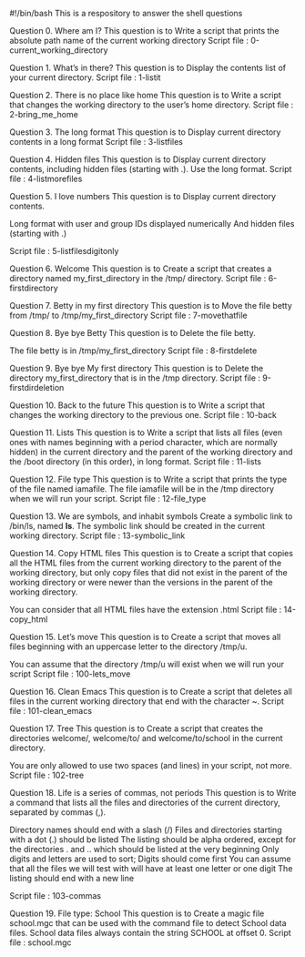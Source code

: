 #!/bin/bash
This is a respository to answer the shell questions

Question 0. Where am I?
This question is to Write a script that prints the absolute path name of the current working directory
Script file : 0-current_working_directory

Question 1. What’s in there?
This question is to Display the contents list of your current directory.
Script file : 1-listit

Question 2. There is no place like home
This question is to Write a script that changes the working directory to the user’s home directory.
Script file : 2-bring_me_home

Question 3. The long format
This question is to Display current directory contents in a long format
Script file : 3-listfiles

Question 4. Hidden files
This question is to Display current directory contents, including hidden files (starting with .). Use the long format.
Script file : 4-listmorefiles

Question 5. I love numbers
This question is to Display current directory contents.

Long format
with user and group IDs displayed numerically
And hidden files (starting with .)

Script file : 5-listfilesdigitonly

Question 6. Welcome
This question is to Create a script that creates a directory named my_first_directory in the /tmp/ directory.
Script file : 6-firstdirectory

Question 7. Betty in my first directory
This question is to Move the file betty from /tmp/ to /tmp/my_first_directory
Script file : 7-movethatfile

Question 8. Bye bye Betty
This question is to Delete the file betty.

The file betty is in /tmp/my_first_directory
Script file :  8-firstdelete

Question 9. Bye bye My first directory
This question is to Delete the directory my_first_directory that is in the /tmp directory.
Script file : 9-firstdirdeletion

Question 10. Back to the future
This question is to Write a script that changes the working directory to the previous one.
Script file : 10-back

Question 11. Lists
This question is to Write a script that lists all files (even ones with names beginning with a period character, which are normally hidden) in the current directory and the parent of the working directory and the /boot directory (in this order), in long format.
Script file : 11-lists

Question 12. File type
This question is to Write a script that prints the type of the file named iamafile. The file iamafile will be in the /tmp directory when we will run your script.
Script file : 12-file_type

Question 13. We are symbols, and inhabit symbols
Create a symbolic link to /bin/ls, named __ls__. The symbolic link should be created in the current working directory.
Script file : 13-symbolic_link

Question 14. Copy HTML files
This question is to Create a script that copies all the HTML files from the current working directory to the parent of the working directory, but only copy files that did not exist in the parent of the working directory or were newer than the versions in the parent of the working directory.

You can consider that all HTML files have the extension .html
Script file : 14-copy_html

Question 15. Let’s move
This question is to Create a script that moves all files beginning with an uppercase letter to the directory /tmp/u.

You can assume that the directory /tmp/u will exist when we will run your script
Script file : 100-lets_move

Question 16. Clean Emacs
This question is to Create a script that deletes all files in the current working directory that end with the character ~.
Script file : 101-clean_emacs

Question 17. Tree
This question is to Create a script that creates the directories welcome/, welcome/to/ and welcome/to/school in the current directory.

You are only allowed to use two spaces (and lines) in your script, not more.
Script file : 102-tree

Question 18. Life is a series of commas, not periods
This question is to Write a command that lists all the files and directories of the current directory, separated by commas (,).

Directory names should end with a slash (/)
Files and directories starting with a dot (.) should be listed
The listing should be alpha ordered, except for the directories . and .. which should be listed at the very beginning
Only digits and letters are used to sort; Digits should come first
You can assume that all the files we will test with will have at least one letter or one digit
The listing should end with a new line

Script file : 103-commas

Question 19. File type: School
This question is to Create a magic file school.mgc that can be used with the command file to detect School data files. School data files always contain the string SCHOOL at offset 0.
Script file : school.mgc
